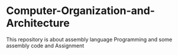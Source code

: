 # Computer-Organization-and-Architecture
This repository is about assembly language Programming and some assembly code and Assignment

